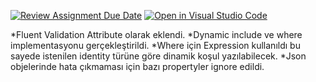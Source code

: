 [![Review Assignment Due Date](https://classroom.github.com/assets/deadline-readme-button-22041afd0340ce965d47ae6ef1cefeee28c7c493a6346c4f15d667ab976d596c.svg)](https://classroom.github.com/a/HYBxXuRP)
[![Open in Visual Studio Code](https://classroom.github.com/assets/open-in-vscode-2e0aaae1b6195c2367325f4f02e2d04e9abb55f0b24a779b69b11b9e10269abc.svg)](https://classroom.github.com/online_ide?assignment_repo_id=15401686&assignment_repo_type=AssignmentRepo)


*Fluent Validation Attribute olarak eklendi.
*Dynamic include ve where implementasyonu gerçekleştirildi.
*Where için Expression<Func> kullanıldı bu sayede istenilen identity türüne göre dinamik koşul yazılabilecek.
*Json objelerinde hata çıkmaması için bazı propertyler ignore edildi.
